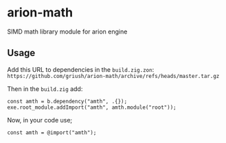 # arion-math
SIMD math library module for arion engine

## Usage
Add this URL to dependencies in the `build.zig.zon`: `https://github.com/griush/arion-math/archive/refs/heads/master.tar.gz`

Then in the `build.zig` add:
```zig
const amth = b.dependency("amth", .{});
exe.root_module.addImport("amth", amth.module("root"));
```
Now, in your code use;
```zig
const amth = @import("amth");
```
